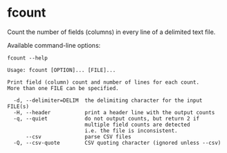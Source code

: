 # fcount

Count the number of fields (columns) in every line of a delimited text file.

Available command-line options:

    fcount --help

    Usage: fcount [OPTION]... [FILE]...

    Print field (column) count and number of lines for each count.
    More than one FILE can be specified.

      -d, --delimiter=DELIM  the delimiting character for the input FILE(s)
      -H, --header           print a header line with the output counts
      -q, --quiet            do not output counts, but return 2 if
                             multiple field counts are detected
                             i.e. the file is inconsistent.
          --csv              parse CSV files
      -Q, --csv-quote        CSV quoting character (ignored unless --csv)
